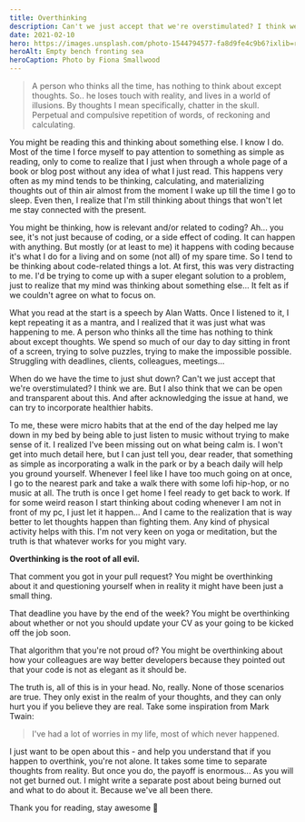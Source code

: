 ```yaml
---
title: Overthinking
description: Can't we just accept that we're overstimulated? I think we are.
date: 2021-02-10
hero: https://images.unsplash.com/photo-1544794577-fa8d9fe4c9b6?ixlib=rb-1.2.1&ixid=MXwxMjA3fDB8MHxwaG90by1wYWdlfHx8fGVufDB8fHw%3D&auto=format&fit=crop&w=1950&q=80
heroAlt: Empty bench fronting sea
heroCaption: Photo by Fiona Smallwood
---
```


> A person who thinks all the time, has nothing to think about except thoughts. So.. he loses touch with reality, and lives in a world of illusions. By thoughts I mean specifically, chatter in the skull. Perpetual and compulsive repetition of words, of reckoning and calculating.

You might be reading this and thinking about something else. I know I do. Most of the time I force myself to pay attention to something as simple as reading, only to come to realize that I just when through a whole page of a book or blog post without any idea of what I just read. This happens very often as my mind tends to be thinking, calculating, and materializing thoughts out of thin air almost from the moment I wake up till the time I go to sleep. Even then, I realize that I'm still thinking about things that won't let me stay connected with the present.

You might be thinking, how is relevant and/or related to coding?
Ah... you see, it's not just because of coding, or a side effect of coding. It can happen with anything. But mostly (or at least to me) it happens with coding because it's what I do for a living and on some (not all) of my spare time. So I tend to be thinking about code-related things a lot.
At first, this was very distracting to me. I'd be trying to come up with a super elegant solution to a problem, just to realize that my mind was thinking about something else... It felt as if we couldn't agree on what to focus on.

What you read at the start is a speech by Alan Watts. Once I listened to it, I kept repeating it as a mantra, and I realized that it was just what was happening to me.
A person who thinks all the time has nothing to think about except thoughts.
We spend so much of our day to day sitting in front of a screen, trying to solve puzzles, trying to make the impossible possible. Struggling with deadlines, clients, colleagues, meetings...

When do we have the time to just shut down?
Can't we just accept that we're overstimulated? I think we are.
But I also think that we can be open and transparent about this. And after acknowledging the issue at hand, we can try to incorporate healthier habits.

To me, these were micro habits that at the end of the day helped me lay down in my bed by being able to just listen to music without trying to make sense of it. I realized I've been missing out on what being calm is.
I won't get into much detail here, but I can just tell you, dear reader, that something as simple as incorporating a walk in the park or by a beach daily will help you ground yourself.
Whenever I feel like I have too much going on at once, I go to the nearest park and take a walk there with some lofi hip-hop, or no music at all. The truth is once I get home I feel ready to get back to work. If for some weird reason I start thinking about coding whenever I am not in front of my pc, I just let it happen... And I came to the realization that is way better to let thoughts happen than fighting them. Any kind of physical activity helps with this. I'm not very keen on yoga or meditation, but the truth is that whatever works for you might vary.

__Overthinking is the root of all evil.__

That comment you got in your pull request?
You might be overthinking about it and questioning yourself when in reality it might have been just a small thing.

That deadline you have by the end of the week?
You might be overthinking about whether or not you should update your CV as your going to be kicked off the job soon.

That algorithm that you're not proud of?
You might be overthinking about how your colleagues are way better developers because they pointed out that your code is not as elegant as it should be.

The truth is, all of this is in your head. No, really. None of those scenarios are true. They only exist in the realm of your thoughts, and they can only hurt you if you believe they are real. Take some inspiration from Mark Twain:

> I've had a lot of worries in my life, most of which never happened.

I just want to be open about this - and help you understand that if you happen to overthink, you're not alone.
It takes some time to separate thoughts from reality. But once you do, the payoff is enormous... As you will not get burned out. I might write a separate post about being burned out and what to do about it. Because we've all been there.

Thank you for reading, stay awesome 💚

